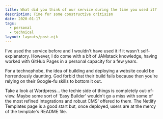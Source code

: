 ```yaml
---
title: What did you think of our service during the time you used it?
description: Time for some constructive critisism
date: 2020-01-17
tags:
  - personal
  - technical
layout: layouts/post.njk
---
```

I've used the service before and I wouldn't have used it if it wasn't self-explanatory. However, I do come with a _bit_ of JAMstack knowledge, having worked with GitHub Pages in a personal capacity for a few years.

For a technophobe, the idea of building and deploying a website could be horrendously daunting. God forbid that their build fails because then you're relying on their Google-fu skills to bottom it out.

Take a look at Wordpress... the techie side of things is completely out-of-view. Maybe some sort of 'Easy Builder' wouldn't go a miss with some of the most refined integrations and robust CMS' offered to them. The Netlify Templates page is a good start but, once deployed, users are at the mercy of the template's README file.